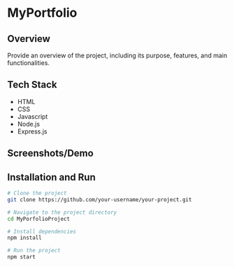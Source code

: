 # MyPortfolio

## Overview

Provide an overview of the project, including its purpose, features, and main functionalities.

## Tech Stack

- HTML
- CSS
- Javascript
- Node.js
- Express.js

## Screenshots/Demo



## Installation and Run

```bash
# Clone the project
git clone https://github.com/your-username/your-project.git

# Navigate to the project directory
cd MyPorfolioProject

# Install dependencies
npm install

# Run the project
npm start
